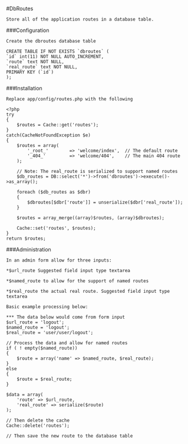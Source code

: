 #DbRoutes

    Store all of the application routes in a database table.

###Configuration

    Create the dbroutes database table

    CREATE TABLE IF NOT EXISTS `dbroutes` (
    `id` int(11) NOT NULL AUTO_INCREMENT,
    `route` text NOT NULL,
    `real_route` text NOT NULL,
    PRIMARY KEY (`id`)
    );

###Installation

    Replace app/config/routes.php with the following

    <?php
    try
    {
        $routes = Cache::get('routes');
    }
    catch(CacheNotFoundException $e)
    {
        $routes = array(
            '_root_'        => 'welcome/index',  // The default route
            '_404_'         => 'welcome/404',    // The main 404 route
        );

        // Note: The real_route is serialized to support named routes
        $db_routes = DB::select('*')->from('dbroutes')->execute()->as_array();

        foreach ($db_routes as $dbr)
        {
            $dbroutes[$dbr['route']] = unserialize($dbr['real_route']);
        }

        $routes = array_merge((array)$routes, (array)$dbroutes);

        Cache::set('routes', $routes);
    }
    return $routes;

###Administration

    In an admin form allow for three inputs:

    *$url_route Suggested field input type textarea

    *$named_route to allow for the support of named routes

    *$real_route the actual real route. Suggested field input type textarea

    Basic example processing below:

    *** The data below would come from form input
    $url_route = 'logout';
    $named_route = 'logout';
    $real_route = 'user/user/logout';

    // Process the data and allow for named routes
    if ( ! empty($named_route))
    {
        $route = array('name' => $named_route, $real_route);
    }
    else
    {
        $route = $real_route;
    }

    $data = array(
        'route' => $url_route,
        'real_route' => serialize($route)
    );

    // Then delete the cache
    Cache::delete('routes');

    // Then save the new route to the database table